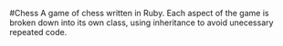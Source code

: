 #Chess
A game of chess written in Ruby. Each aspect of the game is broken down into its own class, using inheritance to avoid unecessary repeated code. 
